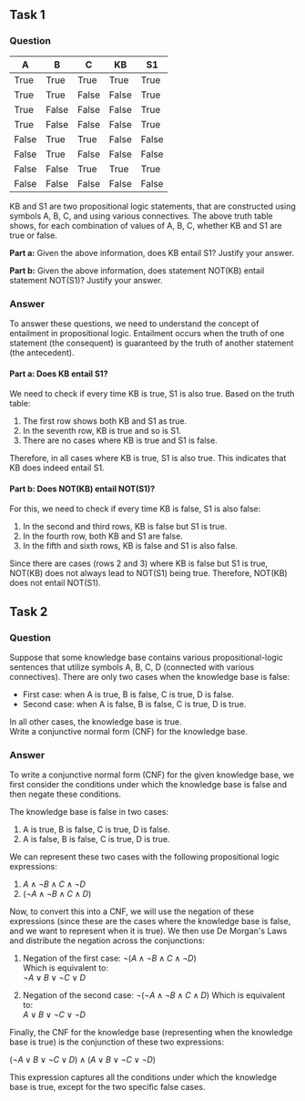## Task 1
### Question

| A     | B     | C     | KB    | S1    |
|-------|-------|-------|-------|-------|
| True  | True  | True  | True  | True  |
| True  | True  | False | False | True  |
| True  | False | False | False | True  |
| True  | False | False | False | True  |
| False | True  | True  | False | False |
| False | True  | False | False | False |
| False | False | True  | True  | True  |
| False | False | False | False | False |

 KB and S1 are two propositional logic statements, that are constructed using symbols A, B, C, and using various connectives. The above truth table shows, for each combination of values of A, B, C, whether KB and S1 are true or false.

**Part a:** Given the above information, does KB entail S1? Justify your answer.

**Part b:** Given the above information, does statement NOT(KB) entail statement NOT(S1)? Justify your answer. 

### Answer
To answer these questions, we need to understand the concept of entailment in propositional logic. Entailment occurs when the truth of one statement (the consequent) is guaranteed by the truth of another statement (the antecedent).

#### Part a: Does KB entail S1?
We need to check if every time KB is true, S1 is also true. Based on the truth table:

1. The first row shows both KB and S1 as true.
2. In the seventh row, KB is true and so is S1.
3. There are no cases where KB is true and S1 is false.  

Therefore, in all cases where KB is true, S1 is also true. This indicates that KB does indeed entail S1.

#### Part b: Does NOT(KB) entail NOT(S1)?
For this, we need to check if every time KB is false, S1 is also false:

1. In the second and third rows, KB is false but S1 is true.  
2. In the fourth row, both KB and S1 are false.  
3. In the fifth and sixth rows, KB is false and S1 is also false.  

Since there are cases (rows 2 and 3) where KB is false but S1 is true, NOT(KB) does not always lead to NOT(S1) being true. Therefore, NOT(KB) does not entail NOT(S1).

## Task 2

### Question

Suppose that some  knowledge base contains various propositional-logic sentences that utilize symbols A, B, C, D (connected with various connectives). There are only two cases when the knowledge base is false:  
- First case: when A is true, B is false, C is true, D is false.
- Second case: when A is false, B is false, C is true, D is true.

In all other cases, the knowledge base is true.  
Write a conjunctive normal form (CNF)  for the knowledge base.

### Answer  


To write a conjunctive normal form (CNF) for the given knowledge base, we first consider the conditions under which the knowledge base is false and then negate these conditions.

The knowledge base is false in two cases:
1. A is true, B is false, C is true, D is false.
2. A is false, B is false, C is true, D is true.

We can represent these two cases with the following propositional logic expressions:
1. $A \land \neg B \land C \land \neg D$
2. $( \neg A \land \neg B \land C \land D)$

Now, to convert this into a CNF, we will use the negation of these expressions (since these are the cases where the knowledge base is false, and we want to represent when it is true). We then use De Morgan's Laws and distribute the negation across the conjunctions:

1. Negation of the first case:
   $\neg (A \land \neg B \land C \land \neg D)$  
   Which is equivalent to:  
   $\neg A \lor B \lor \neg C \lor D$

2. Negation of the second case:
   $\neg (\neg A \land \neg B \land C \land D)$
   Which is equivalent to:  
   $A \lor B \lor \neg C \lor \neg D$

Finally, the CNF for the knowledge base (representing when the knowledge base is true) is the conjunction of these two expressions:

$(\neg A \lor B \lor \neg C \lor D) \land (A \lor B \lor \neg C \lor \neg D)$

This expression captures all the conditions under which the knowledge base is true, except for the two specific false cases.